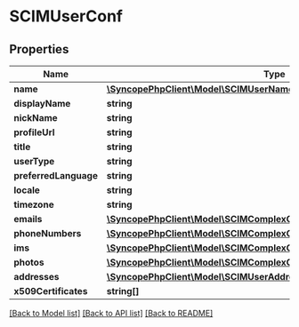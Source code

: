 # SCIMUserConf

## Properties
Name | Type | Description | Notes
------------ | ------------- | ------------- | -------------
**name** | [**\SyncopePhpClient\Model\SCIMUserNameConf**](SCIMUserNameConf.md) |  | [optional] 
**displayName** | **string** |  | [optional] 
**nickName** | **string** |  | [optional] 
**profileUrl** | **string** |  | [optional] 
**title** | **string** |  | [optional] 
**userType** | **string** |  | [optional] 
**preferredLanguage** | **string** |  | [optional] 
**locale** | **string** |  | [optional] 
**timezone** | **string** |  | [optional] 
**emails** | [**\SyncopePhpClient\Model\SCIMComplexConfEmailCanonicalType[]**](SCIMComplexConfEmailCanonicalType.md) |  | [optional] 
**phoneNumbers** | [**\SyncopePhpClient\Model\SCIMComplexConfPhoneNumberCanonicalType[]**](SCIMComplexConfPhoneNumberCanonicalType.md) |  | [optional] 
**ims** | [**\SyncopePhpClient\Model\SCIMComplexConfIMCanonicalType[]**](SCIMComplexConfIMCanonicalType.md) |  | [optional] 
**photos** | [**\SyncopePhpClient\Model\SCIMComplexConfPhotoCanonicalType[]**](SCIMComplexConfPhotoCanonicalType.md) |  | [optional] 
**addresses** | [**\SyncopePhpClient\Model\SCIMUserAddressConf[]**](SCIMUserAddressConf.md) |  | [optional] 
**x509Certificates** | **string[]** |  | [optional] 

[[Back to Model list]](../README.md#documentation-for-models) [[Back to API list]](../README.md#documentation-for-api-endpoints) [[Back to README]](../README.md)


